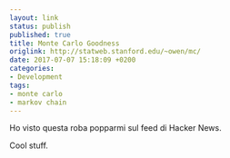 ```yaml
---
layout: link
status: publish
published: true
title: Monte Carlo Goodness
origlink: http://statweb.stanford.edu/~owen/mc/
date: 2017-07-07 15:18:09 +0200
categories:
- Development
tags:
- monte carlo
- markov chain
---
```


Ho visto questa roba popparmi sul feed di Hacker News.

Cool stuff.

